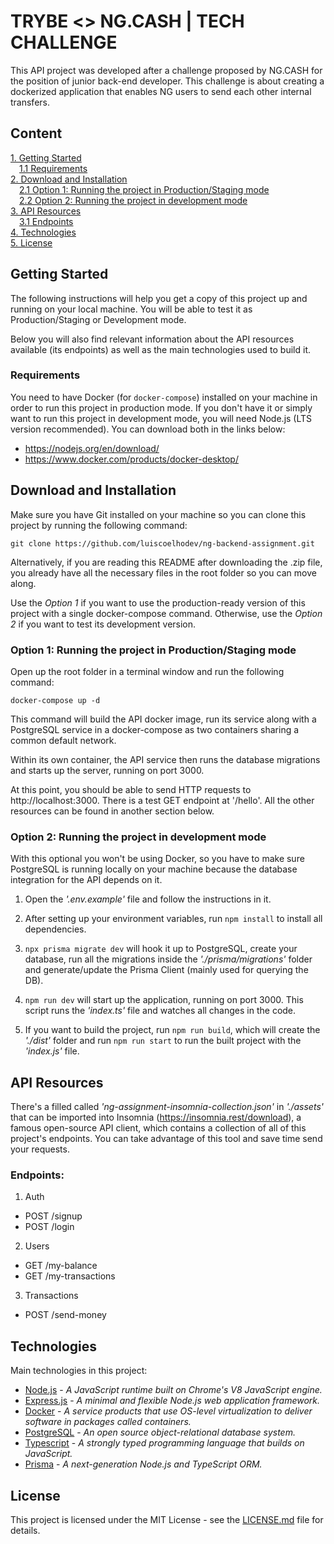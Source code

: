 # TRYBE <> NG.CASH | TECH CHALLENGE

This API project was developed after a challenge proposed by NG.CASH for the position of junior back-end developer. This challenge is about creating a dockerized application that enables NG users to send each other internal transfers.

## Content
[1. Getting Started](#getting-started)   
&emsp;[1.1 Requirements](#requirements)   
[2. Download and Installation](#download-and-installation)   
&emsp;[2.1 Option 1: Running the project in Production/Staging mode](#option-1-running-the-project-in-productionstaging-mode)    
&emsp;[2.2 Option 2: Running the project in development mode](#option-2-running-the-project-in-development-mode)   
[3. API Resources](#api-resources)   
&emsp;[3.1 Endpoints](#endpoints)   
[4. Technologies](#technologies)   
[5. License](#license)   

## Getting Started

The following instructions will help you get a copy of this project up and running on your local machine. You will be able to test it as Production/Staging or Development mode.

Below you will also find relevant information about the API resources available (its endpoints) as well as the main technologies used to build it.

### Requirements

You need to have Docker (for ```docker-compose```) installed on your machine in order to run this project in production mode. If you don't have it or simply want to run this project in development mode, you will need Node.js (LTS version recommended). You can download both in the links below:

- https://nodejs.org/en/download/
- https://www.docker.com/products/docker-desktop/

## Download and Installation

Make sure you have Git installed on your machine so you can clone this project by running the following command:
```
git clone https://github.com/luiscoelhodev/ng-backend-assignment.git
```

Alternatively, if you are reading this README after downloading the .zip file, you already have all the necessary files in the root folder so you can move along.

Use the *Option 1* if you want to use the production-ready version of this project with a single docker-compose command. Otherwise, use the *Option 2* if you want to test its development version.  

### Option 1: Running the project in Production/Staging mode

Open up the root folder in a terminal window and run the following command:
```
docker-compose up -d
```
This command will build the API docker image, run its service along with a PostgreSQL service in a docker-compose as two containers sharing a common default network. 

Within its own container, the API service then runs the database migrations and starts up the server, running on port 3000. 

At this point, you should be able to send HTTP requests to http://localhost:3000. There is a test GET endpoint at '/hello'. All the other resources can be found in another section below.

### Option 2: Running the project in development mode

With this optional you won't be using Docker, so you have to make sure PostgreSQL is running locally on your machine because the database integration for the API depends on it.

1. Open the *'.env.example'* file and follow the instructions in it.

2. After setting up your environment variables, run ``` npm install ``` to install all dependencies.

3. ```npx prisma migrate dev``` will hook it up to PostgreSQL, create your database, run all the migrations inside the *'./prisma/migrations'* folder and generate/update the Prisma Client (mainly used for querying the DB).

4. ```npm run dev``` will start up the application, running on port 3000. This script runs the *'index.ts'* file and watches all changes in the code.

5. If you want to build the project, run ```npm run build```, which will create the *'./dist'* folder and run ```npm run start``` to run the built project with the *'index.js'* file.

## API Resources  
There's a filled called *'ng-assignment-insomnia-collection.json'* in *'./assets'* that can be imported into Insomnia (https://insomnia.rest/download), a famous open-source API client, which contains a collection of all of this project's endpoints. You can take advantage of this tool and save time send your requests.  
### Endpoints:

1. Auth
- POST /signup
- POST /login

2. Users
- GET /my-balance
- GET /my-transactions

3. Transactions
- POST /send-money

## Technologies  
Main technologies in this project:
- [Node.js](https://nodejs.org/en/) - *A JavaScript runtime built on Chrome's V8 JavaScript engine.*
- [Express.js](https://expressjs.com/) - *A minimal and flexible Node.js web application framework.*
- [Docker](https://www.docker.com/) - *A service products that use OS-level virtualization to deliver software in packages called containers.*
- [PostgreSQL](https://www.postgresql.org/) - *An open source object-relational database system.*
- [Typescript](https://www.typescriptlang.org/) - *A strongly typed programming language that builds on JavaScript.*
- [Prisma](https://www.prisma.io/) - *A next-generation Node.js and TypeScript ORM.*

## License
This project is licensed under the MIT License - see the [LICENSE.md](LICENSE) file for details.
